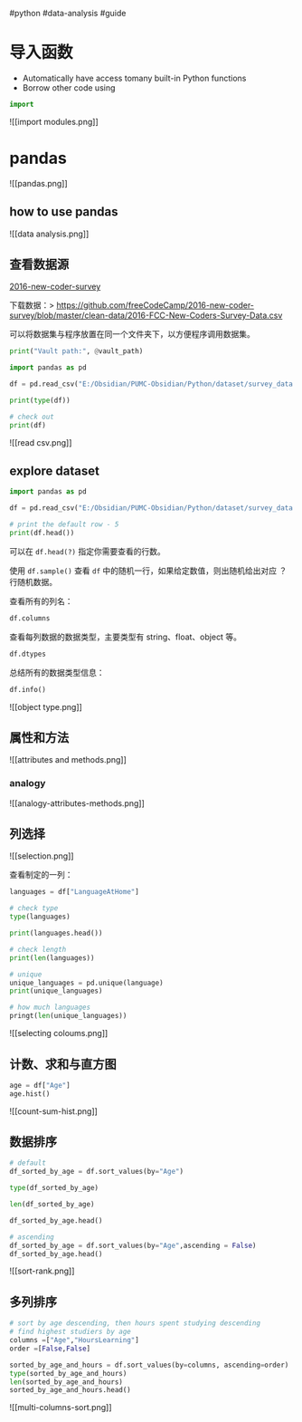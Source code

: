 #python #data-analysis #guide 
# 导入函数

- Automatically have access tomany built-in Python functions
- Borrow other code using

```python
import
```
![[import modules.png]]

# pandas

![[pandas.png]]
## how to use pandas

![[data analysis.png]]

## 查看数据源

[2016-new-coder-survey](https://github.com/FreeCodeCamp/2016-new-coder-survey)

下载数据：> https://github.com/freeCodeCamp/2016-new-coder-survey/blob/master/clean-data/2016-FCC-New-Coders-Survey-Data.csv

可以将数据集与程序放置在同一个文件夹下，以方便程序调用数据集。

```python
print("Vault path:", @vault_path)
```

```python
import pandas as pd

df = pd.read_csv("E:/Obsidian/PUMC-Obsidian/Python/dataset/survey_data.csv", low_memory=False)

print(type(df))

# check out
print(df)
```

![[read csv.png]]

## explore dataset

```python
import pandas as pd

df = pd.read_csv("E:/Obsidian/PUMC-Obsidian/Python/dataset/survey_data.csv", low_memory=False)

# print the default row - 5
print(df.head())
```

可以在 `df.head(?)` 指定你需要查看的行数。

使用 `df.sample()` 查看 `df` 中的随机一行，如果给定数值，则出随机给出对应 ？ 行随机数据。

查看所有的列名：

```python
df.columns
```

查看每列数据的数据类型，主要类型有 string、float、object 等。

```python
df.dtypes
```

总结所有的数据类型信息：

```python
df.info()
```

![[object type.png]]

## 属性和方法

![[attributes and methods.png]]

### analogy

![[analogy-attributes-methods.png]]
## 列选择

![[selection.png]]

查看制定的一列：

```python
languages = df["LanguageAtHome"]

# check type
type(languages)

print(languages.head())

# check length
print(len(languages))

# unique
unique_languages = pd.unique(language)
print(unique_languages)

# how much languages
pringt(len(unique_languages))
```

![[selecting coloums.png]]
## 计数、求和与直方图

```python
age = df["Age"]
age.hist()
```

![[count-sum-hist.png]]
## 数据排序

```python
# default
df_sorted_by_age = df.sort_values(by="Age")

type(df_sorted_by_age)

len(df_sorted_by_age)

df_sorted_by_age.head()

# ascending
df_sorted_by_age = df.sort_values(by="Age",ascending = False)
df_sorted_by_age.head()
```

![[sort-rank.png]]
## 多列排序

```python
# sort by age descending, then hours spent studying descending
# find highest studiers by age
columns =["Age","HoursLearning"]
order =[False,False]

sorted_by_age_and_hours = df.sort_values(by=columns, ascending=order)
type(sorted_by_age_and_hours)
len(sorted_by_age_and_hours)
sorted_by_age_and_hours.head()
```

![[multi-columns-sort.png]]